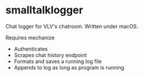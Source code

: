 # smalltalklogger
Chat logger for VLV's chatroom. Written under macOS.

Requires mechanize

- Authenticates
- Scrapes chat history endpoint
- Formats and saves a running log file
- Appends to log as long as program is running
